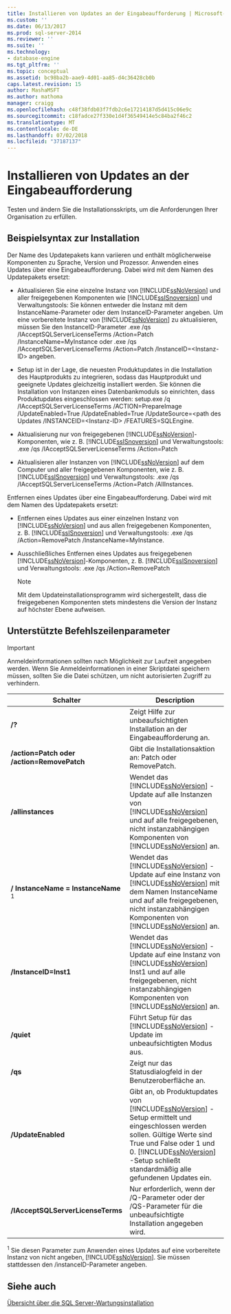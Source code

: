 ```yaml
---
title: Installieren von Updates an der Eingabeaufforderung | Microsoft-Dokumentation
ms.custom: ''
ms.date: 06/13/2017
ms.prod: sql-server-2014
ms.reviewer: ''
ms.suite: ''
ms.technology:
- database-engine
ms.tgt_pltfrm: ''
ms.topic: conceptual
ms.assetid: bc98ba2b-aae9-4d01-aa85-d4c36428cb0b
caps.latest.revision: 15
author: MashaMSFT
ms.author: mathoma
manager: craigg
ms.openlocfilehash: c48f38fdb03f7fdb2c6e17214187d5d415c06e9c
ms.sourcegitcommit: c18fadce27f330e1d4f36549414e5c84ba2f46c2
ms.translationtype: MT
ms.contentlocale: de-DE
ms.lasthandoff: 07/02/2018
ms.locfileid: "37187137"
---
```

# <a name="installing-updates-from-the-command-prompt"></a>Installieren von Updates an der Eingabeaufforderung
  Testen und ändern Sie die Installationsskripts, um die Anforderungen Ihrer Organisation zu erfüllen.  
  
## <a name="sample-syntax-for-installation"></a>Beispielsyntax zur Installation  
 Der Name des Updatepakets kann variieren und enthält möglicherweise Komponenten zu Sprache, Version und Prozessor. Anwenden eines Updates über eine Eingabeaufforderung. Dabei wird <Paketname> mit dem Namen des Updatepakets ersetzt:  
  
-   Aktualisieren Sie eine einzelne Instanz von [!INCLUDE[ssNoVersion](../../includes/ssnoversion-md.md)] und aller freigegebenen Komponenten wie [!INCLUDE[ssISnoversion](../../includes/ssisnoversion-md.md)] und Verwaltungstools: Sie können entweder die Instanz mit dem InstanceName-Parameter oder dem InstanceID-Parameter angeben. Um eine vorbereitete Instanz von [!INCLUDE[ssNoVersion](../../includes/ssnoversion-md.md)] zu aktualisieren, müssen Sie den InstanceID-Parameter <Paketname>.exe /qs /IAcceptSQLServerLicenseTerms /Action=Patch /InstanceName=MyInstance oder <Paketname>.exe /qs /IAcceptSQLServerLicenseTerms /Action=Patch /InstanceID=\<Instanz-ID> angeben.  
  
-   Setup ist in der Lage, die neuesten Produktupdates in die Installation des Hauptprodukts zu integrieren, sodass das Hauptprodukt und geeignete Updates gleichzeitig installiert werden. Sie können die Installation von Instanzen eines Datenbankmoduls so einrichten, dass Produktupdates eingeschlossen werden: setup.exe /q /IAcceptSQLServerLicenseTerms /ACTION=PrepareImage /UpdateEnabled=True /UpdateEnabled=True /UpdateSource=\<path des Updates /INSTANCEID=\<Instanz-ID> /FEATURES=SQLEngine.  
  
-   Aktualisierung nur von freigegebenen [!INCLUDE[ssNoVersion](../../includes/ssnoversion-md.md)]-Komponenten, wie z. B. [!INCLUDE[ssISnoversion](../../includes/ssisnoversion-md.md)] und Verwaltungstools: <Paketname>.exe /qs /IAcceptSQLServerLicenseTerms /Action=Patch  
  
-   Aktualisieren aller Instanzen von [!INCLUDE[ssNoVersion](../../includes/ssnoversion-md.md)] auf dem Computer und aller freigegebenen Komponenten, wie z. B. [!INCLUDE[ssISnoversion](../../includes/ssisnoversion-md.md)] und Verwaltungstools: <Paketname>.exe /qs /IAcceptSQLServerLicenseTerms /Action=Patch /AllInstances.  
  
 Entfernen eines Updates über eine Eingabeaufforderung. Dabei wird <Paketname> mit dem Namen des Updatepakets ersetzt:  
  
-   Entfernen eines Updates aus einer einzelnen Instanz von [!INCLUDE[ssNoVersion](../../includes/ssnoversion-md.md)] und aus allen freigegebenen Komponenten, z. B. [!INCLUDE[ssISnoversion](../../includes/ssisnoversion-md.md)] und Verwaltungstools: <Paketname>.exe /qs /Action=RemovePatch /InstanceName=MyInstance.  
  
-   Ausschließliches Entfernen eines Updates aus freigegebenen [!INCLUDE[ssNoVersion](../../includes/ssnoversion-md.md)]-Komponenten, z. B. [!INCLUDE[ssISnoversion](../../includes/ssisnoversion-md.md)] und Verwaltungstools: <Paketname>.exe /qs /Action=RemovePatch  
  
    > [!NOTE]  
    >  Mit dem Updateinstallationsprogramm wird sichergestellt, dass die freigegebenen Komponenten stets mindestens die Version der Instanz auf höchster Ebene aufweisen.  
  
## <a name="supported-command-prompt-parameters"></a>Unterstützte Befehlszeilenparameter  
  
> [!IMPORTANT]  
>  Anmeldeinformationen sollten nach Möglichkeit zur Laufzeit angegeben werden. Wenn Sie Anmeldeinformationen in einer Skriptdatei speichern müssen, sollten Sie die Datei schützen, um nicht autorisierten Zugriff zu verhindern.  
  
|Schalter|Description|  
|------------|-----------------|  
|**/?**|Zeigt Hilfe zur unbeaufsichtigten Installation an der Eingabeaufforderung an.|  
|**/action=Patch oder /action=RemovePatch**|Gibt die Installationsaktion an: Patch oder RemovePatch.|  
|**/allinstances**|Wendet das [!INCLUDE[ssNoVersion](../../includes/ssnoversion-md.md)] -Update auf alle Instanzen von [!INCLUDE[ssNoVersion](../../includes/ssnoversion-md.md)] und auf alle freigegebenen, nicht instanzabhängigen Komponenten von [!INCLUDE[ssNoVersion](../../includes/ssnoversion-md.md)] an.|  
|**/ InstanceName = InstanceName** <sup>1</sup>|Wendet das [!INCLUDE[ssNoVersion](../../includes/ssnoversion-md.md)] -Update auf eine Instanz von [!INCLUDE[ssNoVersion](../../includes/ssnoversion-md.md)] mit dem Namen InstanceName und auf alle freigegebenen, nicht instanzabhängigen Komponenten von [!INCLUDE[ssNoVersion](../../includes/ssnoversion-md.md)] an.|  
|**/InstanceID=Inst1**|Wendet das [!INCLUDE[ssNoVersion](../../includes/ssnoversion-md.md)] -Update auf eine Instanz von [!INCLUDE[ssNoVersion](../../includes/ssnoversion-md.md)] Inst1 und auf alle freigegebenen, nicht instanzabhängigen Komponenten von [!INCLUDE[ssNoVersion](../../includes/ssnoversion-md.md)] an.|  
|**/quiet**|Führt Setup für das [!INCLUDE[ssNoVersion](../../includes/ssnoversion-md.md)] -Update im unbeaufsichtigten Modus aus.|  
|**/qs**|Zeigt nur das Statusdialogfeld in der Benutzeroberfläche an.|  
|**/UpdateEnabled**|Gibt an, ob Produktupdates von [!INCLUDE[ssNoVersion](../../includes/ssnoversion-md.md)] -Setup ermittelt und eingeschlossen werden sollen. Gültige Werte sind True und False oder 1 und 0. [!INCLUDE[ssNoVersion](../../includes/ssnoversion-md.md)] -Setup schließt standardmäßig alle gefundenen Updates ein.|  
|**/IAcceptSQLServerLicenseTerms**|Nur erforderlich, wenn der /Q-Parameter oder der /QS-Parameter für die unbeaufsichtigte Installation angegeben wird.|  
  
 <sup>1</sup> Sie diesen Parameter zum Anwenden eines Updates auf eine vorbereitete Instanz von nicht angeben, [!INCLUDE[ssNoVersion](../../includes/ssnoversion-md.md)]. Sie müssen stattdessen den /instanceID-Parameter angeben.  
  
## <a name="see-also"></a>Siehe auch  
 [Übersicht über die SQL Server-Wartungsinstallation](../../sql-server/install/overview-of-sql-server-servicing-installation.md)  
  
  
